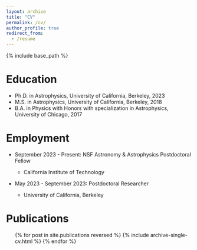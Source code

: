 ```yaml
---
layout: archive
title: "CV"
permalink: /cv/
author_profile: true
redirect_from:
  - /resume
---
```


{% include base_path %}

Education
======
* Ph.D. in Astrophysics, University of California, Berkeley, 2023
* M.S. in Astrophysics, University of California, Berkeley, 2018
* B.A. in Physics with Honors with specialization in Astrophysics, University of Chicago, 2017

Employment
======
* September 2023 - Present: NSF Astronomy & Astrophysics Postdoctoral Fellow
  * California Institute of Technology

* May 2023 - September 2023: Postdoctoral Researcher
  * University of California, Berkeley

Publications
======
  <ul>{% for post in site.publications reversed %}
    {% include archive-single-cv.html %}
  {% endfor %}</ul>
  
